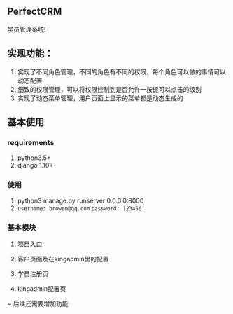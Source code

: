 
## PerfectCRM
学员管理系统!
## 实现功能：
1.  实现了不同角色管理，不同的角色有不同的权限，每个角色可以做的事情可以动态配置
2.  细致的权限管理，可以将权限控制到是否允许一按键可以点击的级别
3.  实现了动态菜单管理，用户页面上显示的菜单都是动态生成的
## 基本使用
### requirements
1. python3.5+
2. django 1.10+

### 使用
1. python3 manage.py runserver 0.0.0.0:8000
2. `username: browen@qq.com`  `password: 123456`
### 基本模块
1. 项目入口

2. 客户页面及在kingadmin里的配置

3. 学员注册页

4. kingadmin配置页

~ 后续还需要增加功能




